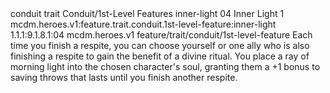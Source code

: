 <ability>
  <metadata>
    <class>conduit</class>
    <feature_type>trait</feature_type>
    <file_dpath>Conduit/1st-Level Features</file_dpath>
    <item_id>inner-light</item_id>
    <item_index>04</item_index>
    <item_name>Inner Light</item_name>
    <level>1</level>
    <scc>mcdm.heroes.v1:feature.trait.conduit.1st-level-feature:inner-light</scc>
    <scdc>1.1.1:9.1.8.1:04</scdc>
    <source>mcdm.heroes.v1</source>
    <type>feature/trait/conduit/1st-level-feature</type>
  </metadata>
  <effects>
    <effect type="mundane">Each time you finish a respite, you can choose yourself or one ally who is also finishing a respite to gain the benefit of a divine ritual. You place a ray of morning light into the chosen character&apos;s soul, granting them a +1 bonus to saving throws that lasts until you finish another respite.</effect>
  </effects>
</ability>
